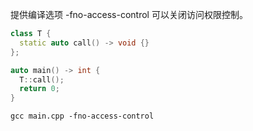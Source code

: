 提供编译选项 -fno-access-control 可以关闭访问权限控制。

```cpp
class T {
  static auto call() -> void {}
};

auto main() -> int {
  T::call();
  return 0;
}
```

```shell
gcc main.cpp -fno-access-control
```
